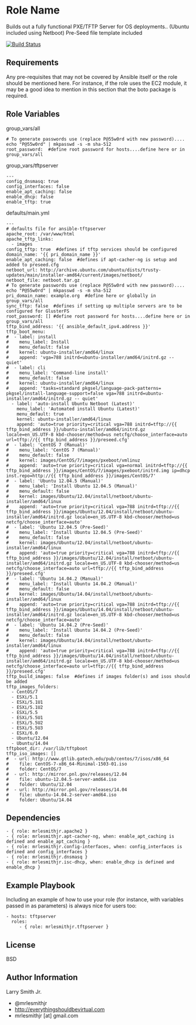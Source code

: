 Role Name
=========

Builds out a fully functional PXE/TFTP Server for OS deployments.. (Ubuntu included using Netboot) Pre-Seed file template included

[![Build Status](https://travis-ci.org/mrlesmithjr/ansible-tftpserver.svg?branch=master)](https://travis-ci.org/mrlesmithjr/ansible-tftpserver)

Requirements
------------

Any pre-requisites that may not be covered by Ansible itself or the role should be mentioned here. For instance, if the role uses the EC2 module, it may be a good idea to mention in this section that the boto package is required.

Role Variables
--------------
group_vars/all
````
# To generate passwords use (replace P@55w0rd with new password).... echo "P@55w0rd" | mkpasswd -s -m sha-512
root_password:  #define root password for hosts....define here or in group_vars/all
````

group_vars/tftpserver
````
---
config_dnsmasq: true
config_interfaces: false
enable_apt_caching: false
enable_dhcp: false
enable_tftp: true
````

defaults/main.yml
````
---
# defaults file for ansible-tftpserver
apache_root: /var/www/html
apache_tftp_links:
  - images
config_tftp: true  #defines if tftp services should be configured
domain_name: '{{ pri_domain_name }}'
enable_apt_caching: false  #defines if apt-cacher-ng is setup and added to preseed.cfg
netboot_url: http://archive.ubuntu.com/ubuntu/dists/trusty-updates/main/installer-amd64/current/images/netboot/
netboot_file: netboot.tar.gz
# To generate passwords use (replace P@55w0rd with new password).... echo "P@55w0rd" | mkpasswd -s -m sha-512
pri_domain_name: example.org  #define here or globally in group_vars/all
sync_tftp: false  #defines if setting up multiple servers are to be configured for GlusterFS
root_password: [] #define root password for hosts....define here or in group_vars/all
tftp_bind_address: '{{ ansible_default_ipv4.address }}'
tftp_boot_menu:
#  - label: install
#    menu_label: Install
#    menu_default: false
#    kernel: ubuntu-installer/amd64/linux
#    append: 'vga=788 initrd=ubuntu-installer/amd64/initrd.gz -- quiet'
#  - label: cli
#    menu_label: 'Command-line install'
#    menu_default: false
#    kernel: ubuntu-installer/amd64/linux
#    append: 'tasks=standard pkgsel/language-pack-patterns= pkgsel/install-language-support=false vga=788 initrd=ubuntu-installer/amd64/initrd.gz -- quiet'
  - label: 'auto-install Ubuntu Netboot (Latest)'
    menu_label: 'Automated install Ubuntu (Latest)'
    menu_default: true
    kernel: ubuntu-installer/amd64/linux
    append: 'auto=true priority=critical vga=788 initrd=tftp://{{ tftp_bind_address }}/ubuntu-installer/amd64/initrd.gz locale=en_US.UTF-8 kbd-chooser/method=us netcfg/choose_interface=auto url=tftp://{{ tftp_bind_address }}/preseed.cfg'
#  - label: 'CentOS 7 (Manual)'
#    menu_label: 'CentOS 7 (Manual)'
#    menu_default: false
#    kernel: images/CentOS/7/images/pxeboot/vmlinuz
#    append: 'auto=true priority=critical vga=normal initrd=tftp://{{ tftp_bind_address }}/images/CentOS/7/images/pxeboot/initrd.img ip=dhcp inst.repo=http://{{ tftp_bind_address }}/images/CentOS/7'
#  - label: 'Ubuntu 12.04.5 (Manual)'
#    menu_label: 'Install Ubuntu 12.04.5 (Manual)'
#    menu_default: false
#    kernel: images/Ubuntu/12.04/install/netboot/ubuntu-installer/amd64/linux
#    append: 'auto=true priority=critical vga=788 initrd=tftp://{{ tftp_bind_address }}/images/Ubuntu/12.04/install/netboot/ubuntu-installer/amd64/initrd.gz locale=en_US.UTF-8 kbd-chooser/method=us netcfg/choose_interface=auto'
#  - label: 'Ubuntu 12.04.5 (Pre-Seed)'
#    menu_label: 'Install Ubuntu 12.04.5 (Pre-Seed)'
#    menu_default: false
#    kernel: images/Ubuntu/12.04/install/netboot/ubuntu-installer/amd64/linux
#    append: 'auto=true priority=critical vga=788 initrd=tftp://{{ tftp_bind_address }}/images/Ubuntu/12.04/install/netboot/ubuntu-installer/amd64/initrd.gz locale=en_US.UTF-8 kbd-chooser/method=us netcfg/choose_interface=auto url=tftp://{{ tftp_bind_address }}/preseed.cfg'
#  - label: 'Ubuntu 14.04.2 (Manual)'
#    menu_label: 'Install Ubuntu 14.04.2 (Manual)'
#    menu_default: false
#    kernel: images/Ubuntu/14.04/install/netboot/ubuntu-installer/amd64/linux
#    append: 'auto=true priority=critical vga=788 initrd=tftp://{{ tftp_bind_address }}/images/Ubuntu/14.04/install/netboot/ubuntu-installer/amd64/initrd.gz locale=en_US.UTF-8 kbd-chooser/method=us netcfg/choose_interface=auto'
#  - label: 'Ubuntu 14.04.2 (Pre-Seed)'
#    menu_label: 'Install Ubuntu 14.04.2 (Pre-Seed)'
#    menu_default: false
#    kernel: images/Ubuntu/14.04/install/netboot/ubuntu-installer/amd64/linux
#    append: 'auto=true priority=critical vga=788 initrd=tftp://{{ tftp_bind_address }}/images/Ubuntu/14.04/install/netboot/ubuntu-installer/amd64/initrd.gz locale=en_US.UTF-8 kbd-chooser/method=us netcfg/choose_interface=auto url=tftp://{{ tftp_bind_address }}/preseed.cfg'
tftp_build_images: false  #defines if images folder(s) and isos should be added
tftp_images_folders:
  - CentOS/7
  - ESXi/5.1
  - ESXi/5.1U1
  - ESXi/5.1U2
  - ESXi/5.5
  - ESXi/5.5U1
  - ESXi/5.5U2
  - ESXi/5.5U3
  - ESXi/6.0
  - Ubuntu/12.04
  - Ubuntu/14.04
tftpboot_dir: /var/lib/tftpboot
tftp_iso_images: []
#  - url: http://www.gtlib.gatech.edu/pub/centos/7/isos/x86_64
#    file: CentOS-7-x86_64-Minimal-1503-01.iso
#    folder: CentOS/7
#  - url: http://mirror.pnl.gov/releases/12.04
#    file: ubuntu-12.04.5-server-amd64.iso
#    folder: Ubuntu/12.04
#  - url: http://mirror.pnl.gov/releases/14.04
#    file: ubuntu-14.04.2-server-amd64.iso
#    folder: Ubuntu/14.04
````

Dependencies
------------

````
- { role: mrlesmithjr.apache2 }
- { role: mrlesmithjr.apt-cacher-ng, when: enable_apt_caching is defined and enable_apt_caching }
- { role: mrlesmithjr.config-interfaces, when: config_interfaces is defined and config_interfaces }
- { role: mrlesmithjr.dnsmasq }
- { role: mrlesmithjr.isc-dhcp, when: enable_dhcp is defined and enable_dhcp }
````

Example Playbook
----------------

Including an example of how to use your role (for instance, with variables passed in as parameters) is always nice for users too:

    - hosts: tftpserver
      roles:
         - { role: mrlesmithjr.tftpserver }

License
-------

BSD

Author Information
------------------

Larry Smith Jr.
- @mrlesmithjr
- http://everythingshouldbevirtual.com
- mrlesmithjr [at] gmail.com

